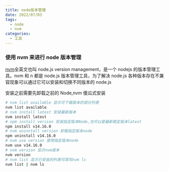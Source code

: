 ```yaml
---
title: node版本管理
date: 2022/07/03
tags:
  - node
  - nvm
categories:
  - 工具
---
```


### 使用 nvm 来进行 node 版本管理

[nvm](http://nvm.uihtm.com/)全英文也叫 node.js version management，是一个 nodejs 的版本管理工具。nvm 和 n 都是 node.js 版本管理工具，为了解决 node.js 各种版本存在不兼容现象可以通过它可以安装和切换不同版本的 node.js

安装之前需要先卸载之前的 Node,nvm 傻瓜式安装

```bash
# nvm list available 显示可下载版本的部分列表
nvm list available
# nvm install latest 安装最新版本 
nvm install latest
# npm install version 安装指定版本Node,也可以是最新稳定版本latest
npm install v14.16.0
# nvm uninstall version 卸载指定版本node
npm uninstall v14.16.0
# nvm use version 使用指定版本node
nvm use v14.16.0
# nvm version 显示nvm版本
nvm version
# nvm list 显示已安装的列表可简写nvm ls
nvm list | nvm ls
```
